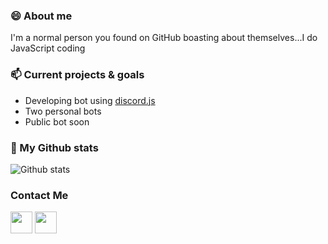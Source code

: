 ### 😄 About me
I'm a normal person you found on GitHub boasting about themselves...I do JavaScript coding

### 📫 Current projects & goals
* Developing bot using [discord.js](https://discordjs.guide/)
* Two personal bots
* Public bot soon

### 🌱 My Github stats
![Github stats](https://github-readme-stats.vercel.app/api?username=UndiedHitler)

### Contact Me
[<img src="https://discord.com/assets/2d20a45d79110dc5bf947137e9d99b66.svg" width="35px">](https://dsc.bio/6206)
[<img src="https://cdn.discordapp.com/attachments/668460438954049537/851108219337179156/181-1817668_twitter-logo-grey-png-twitter-logo-transparent-purple.png" width="35px" color="black">](https://twitter.com/UndiedGamerGFX)
